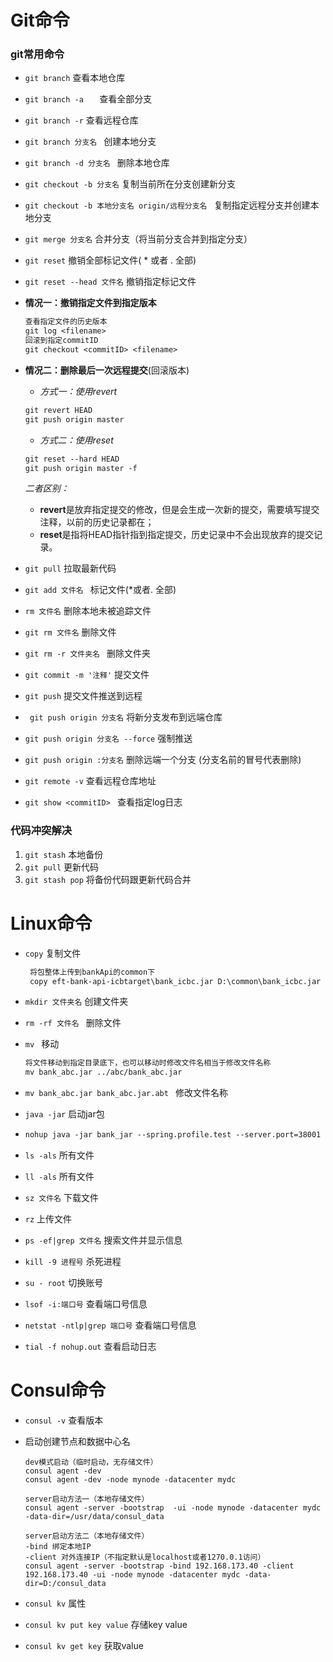 # Git命令

### git常用命令

* ```git branch``` 查看本地仓库

* ```git branch -a   ``` 查看全部分支

* `git branch -r`  查看远程仓库

* `git branch 分支名 `  创建本地分支

* `git branch -d 分支名 `  删除本地仓库

* `git checkout -b 分支名` 复制当前所在分支创建新分支

* `git checkout -b 本地分支名 origin/远程分支名 ` 复制指定远程分支并创建本地分支

* ` git merge 分支名 `  合并分支（将当前分支合并到指定分支）

* `git reset` 撤销全部标记文件( *  或者 .  全部)

* `git reset --head 文件名` 撤销指定标记文件

* **情况一：撤销指定文件到指定版本**

  ```reStructuredText
  查看指定文件的历史版本
  git log <filename>
  回滚到指定commitID
  git checkout <commitID> <filename>
  ```

* **情况二：删除最后一次远程提交**(回滚版本)

  * *方式一：使用revert*

  ```reStructuredText
  git revert HEAD
  git push origin master
  ```

  - *方式二：使用reset*

  ```reStructuredText
  git reset --hard HEAD
  git push origin master -f
  ```

  *二者区别：*

  - **revert**是放弃指定提交的修改，但是会生成一次新的提交，需要填写提交注释，以前的历史记录都在；
  - **reset**是指将HEAD指针指到指定提交，历史记录中不会出现放弃的提交记录。

* ```git pull``` 拉取最新代码

* `git add 文件名 `  标记文件(*或者. 全部)

* `rm 文件名`  删除本地未被追踪文件

* `git rm 文件名`  删除文件

* `git rm -r 文件夹名 ` 删除文件夹

* ```git commit -m '注释'```  提交文件

* ```git push```  提交文件推送到远程

* `  git push origin 分支名 `  将新分支发布到远端仓库

* `git push origin 分支名 --force` 强制推送

* ` git push origin :分支名 `  删除远端一个分支   (分支名前的冒号代表删除) 

* `git remote -v` 查看远程仓库地址

* `git show <commitID> ` 查看指定log日志

### 代码冲突解决

1. `git stash` 本地备份
2. `git pull` 更新代码
3. `git stash pop` 将备份代码跟更新代码合并

# Linux命令

* `copy` 复制文件

  ```reStructuredText
   将包整体上传到bankApi的common下
   copy eft-bank-api-icbtarget\bank_icbc.jar D:\common\bank_icbc.jar
  ```

* `mkdir 文件夹名` 创建文件夹

* `rm -rf 文件名 ` 删除文件

* `mv ` 移动

  ```reStructuredText
  将文件移动到指定目录底下，也可以移动时修改文件名相当于修改文件名称
  mv bank_abc.jar ../abc/bank_abc.jar
  ```

* `mv bank_abc.jar bank_abc.jar.abt ` 修改文件名称

* `java -jar` 启动jar包

* ```reStructuredText
  nohup java -jar bank_jar --spring.profile.test --server.port=38001
  ```

* `ls -als` 所有文件

* `ll -als` 所有文件

* `sz 文件名` 下载文件

* `rz` 上传文件

* `ps -ef|grep 文件名` 搜索文件并显示信息

* `kill -9 进程号` 杀死进程

* `su - root` 切换账号

* `lsof -i:端口号` 查看端口号信息

* `netstat -ntlp|grep 端口号` 查看端口号信息

* `tial -f nohup.out` 查看启动日志

# Consul命令

- `consul -v` 查看版本

- 启动创建节点和数据中心名

  ```shell
  dev模式启动（临时启动，无存储文件）
  consul agent -dev
  consul agent -dev -node mynode -datacenter mydc
  
  server启动方法一（本地存储文件）
  consul agent -server -bootstrap  -ui -node mynode -datacenter mydc -data-dir=/usr/data/consul_data
  
  server启动方法二（本地存储文件）
  -bind 绑定本地IP
  -client 对外连接IP（不指定默认是localhost或者1270.0.1访问）
  consul agent -server -bootstrap -bind 192.168.173.40 -client 192.168.173.40 -ui -node mynode -datacenter mydc -data-dir=D:/consul_data
  ```

- `consul kv`  属性

- `consul kv put key value` 存储key value

- `consul kv get key` 获取value









